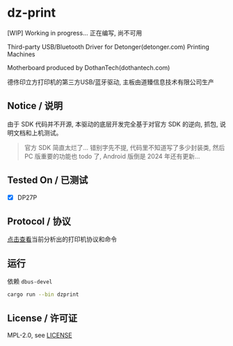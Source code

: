 # dz-print

[WIP] Working in progress... 正在编写, 尚不可用

Third-party USB/Bluetooth Driver for Detonger(detonger.com) Printing Machines

Motherboard produced by DothanTech(dothantech.com)

德佟印立方打印机的第三方USB/蓝牙驱动, 主板由道臻信息技术有限公司生产

## Notice / 说明

由于 SDK 代码并不开源, 本驱动的底层开发完全基于对官方 SDK 的逆向, 抓包, 说明文档和上机测试。

> 官方 SDK 简直太烂了... 错别字先不提, 代码里不知道写了多少封装类, 然后 PC 版重要的功能也 todo 了, Android 版倒是 2024 年还有更新...

## Tested On / 已测试

- [x] DP27P

## Protocol / 协议

[点击查看](protocol.md)当前分析出的打印机协议和命令

## 运行

依赖 `dbus-devel`

```bash
cargo run --bin dzprint
```

## License / 许可证

MPL-2.0, see [LICENSE](./LICENSE)
